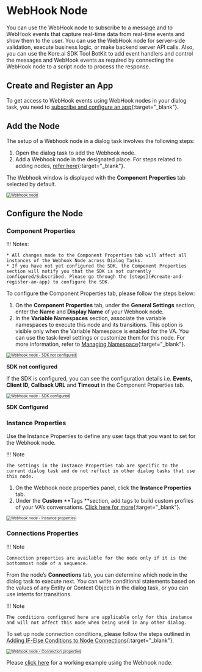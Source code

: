 # WebHook Node

You can use the WebHook node to subscribe to a message and to WebHook events that capture real-time data from real-time events and show them to the user. You can use the WebHook node for server-side validation, execute business logic, or make backend server API calls. Also, you can use the Kore.ai SDK Tool BotKit to add event handlers and control the messages and WebHook events as required by connecting the WebHook node to a script node to process the response.


## Create and Register an App

To get access to WebHook events using WebHook nodes in your dialog task, you need to [subscribe and configure an app](https://docsinternal-kore.github.io/docs/xo/sdk/sdk-configuration/){:target="_blank"}.


## Add the Node

The setup of a Webhook node in a dialog task involves the following steps:

1. Open the dialog task to add the Webhook node.
2. Add a Webhook node in the designated place. For steps related to adding nodes, [refer here](../../using-the-dialog-builder-tool/#add-nodes){:target="_blank"}.

The Webhook window is displayed with the **Component Properties** tab selected by default.

<img src="../images/webhook-node-img2-add-node.png" alt="Webhook node" title="Webhook node" style="border:1px solid gray;zoom:70%;">


## Configure the Node

### Component Properties

!!! Notes:
    
    * All changes made to the Component Properties tab will affect all instances of the Webhook Node across Dialog Tasks.
    * If you have not yet configured the SDK, the Component Properties section will notify you that the SDK is not currently configured/Subscribed. Please go through the [steps](#create-and-register-an-app) to configure the SDK.
 

To configure the Component Properties tab, please follow the steps below:

1. On the **Component Properties** tab, under the **General Settings** section, enter the **Name** and **Display Name** of your Webhook node. 
2. In the **Variable Namespaces** section, associate the variable namespaces to execute this node and its transitions. This option is visible only when the Variable Namespace is enabled for the VA. You can use the task-level settings or customize them for this node. For more information, refer to [Managing Namespace](../../../../../app-settings/managing-namespace){:target="_blank"}.


<img src="../images/webhook-node-img3-component-properties-sdk-not-configured.png" alt="Webhook node - SDK not configured" title="Webhook node - SDK Not configured" style="border:1px solid gray;zoom:70%;">
    
**SDK not configured**

If the SDK is configured, you can see the configuration details i.e. **Events, Client ID, Callback URL** and **Timeout** in the Component Properties tab.

<img src="../images/webhook-node-img3-component-properties-sdk-configured.png" alt="Webhook node - SDK configured" title="Webhook node - SDK configured" style="border:1px solid gray;zoom:70%;">

**SDK Configured**


### Instance Properties

Use the Instance Properties to define any user tags that you want to set for the Webhook node.

!!! Note

    The settings in the Instance Properties tab are specific to the current dialog task and do not reflect in other dialog tasks that use this node.

1.  On the Webhook node properties panel, click the **Instance Properties** tab.
2. Under the **Custom** **Tags **section, add tags to build custom profiles of your VA’s conversations. [Click here for more](../../../../../analytics/automation/custom-dashboard/custom-meta-tags/){:target="_blank"}.

<img src="../images/webhook-node-img4-instance-properties.png" alt="Webhook node - Instance properties" title="Webhook node - Instance properties" style="border:1px solid gray;zoom:70%;">


### Connections Properties

!!! Note

    Connection properties are available for the node only if it is the bottommost node of a sequence. 

From the node’s **Connections** tab, you can determine which node in the dialog task to execute next. You can write conditional statements based on the values of any Entity or Context Objects in the dialog task, or you can use intents for transitions.

!!! Note

    The conditions configured here are applicable only for this instance and will not affect this node when being used in any other dialog.


To set up node connection conditions, please follow the steps outlined in [Adding IF-Else Conditions to Node Connections](../../node-connections/nodes-conditions){:target="_blank"}.

<img src="../images/webhook-node-img5-connections-properties.png" alt="Webhook node - Connection properties" title="Webhook node - Connection properties" style="border:1px solid gray;zoom:70%;">

Please [click here](https://community.kore.ai/t/example-of-how-to-use-web-hook-node-for-response-which-takes-more-than-20-seconds/989) for a working example using the Webhook node.